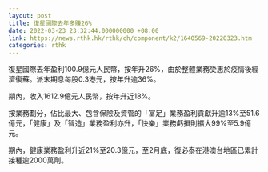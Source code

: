 ```yaml
---
layout: post
title: 復星國際去年多賺26%
date: 2022-03-23 23:32:44.000000000 +08:00
link: https://news.rthk.hk/rthk/ch/component/k2/1640569-20220323.htm
categories: rthk
---
```


復星國際去年盈利100.9億元人民幣，按年升26%，由於整體業務受惠於疫情後經濟復蘇。派末期息每股0.3港元，按年升逾36%。

期內，收入1612.9億元人民幣，按年升近18%。

按業務劃分，佔比最大、包含保險及資管的「富足」業務盈利貢獻升逾13%至51.6億元，「健康」及「智造」業務盈利亦升，「快樂」業務虧損則擴大99%至5.9億元。

期內，健康業務盈利升近21%至20.3億元，至2月底，復必泰在港澳台地區已累計接種逾2000萬劑。
